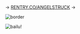 -> [RENTRY.CO/ANGELSTRUCK](https://rentry.co/angelstruck) ->

![border](https://cdn.discordapp.com/attachments/852782813186490408/1108781339815182336/C47DCA74-4613-4750-9FDF-11E710F1B0A6.png)

![bailu!](https://cdn.discordapp.com/attachments/852782813186490408/1108601520678780928/IMG_7890.gif)